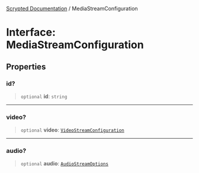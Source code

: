 [Scrypted Documentation](../globals.md) / MediaStreamConfiguration

# Interface: MediaStreamConfiguration

## Properties

### id?

> `optional` **id**: `string`

***

### video?

> `optional` **video**: [`VideoStreamConfiguration`](VideoStreamConfiguration.md)

***

### audio?

> `optional` **audio**: [`AudioStreamOptions`](AudioStreamOptions.md)
